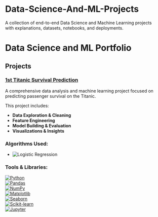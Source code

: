 # Data-Science-And-ML-Projects
A collection of end-to-end Data Science and Machine Learning projects with explanations, datasets, notebooks, and deployments.

# Data Science and ML Portfolio

## Projects

### [1st Titanic Survival Prediction](https://github.com/Sanhith30/Data-Science-And-ML-Projects/tree/main/Titanic%20Survival%20prediction)
A comprehensive data analysis and machine learning project focused on predicting passenger survival on the Titanic.

This project includes:  
- **Data Exploration & Cleaning**  
- **Feature Engineering**  
- **Model Building & Evaluation**  
- **Visualizations & Insights**  

### Algorithms Used:  
- ![Logistic Regression](https://img.shields.io/badge/Algorithm-Logistic%20Regression-blue)

### Tools & Libraries:  
[![Python](https://img.shields.io/badge/Python-3.8%2B-blue)](https://www.python.org/)  
[![Pandas](https://img.shields.io/badge/Pandas-1.0%2B-blue)](https://pandas.pydata.org/)  
[![NumPy](https://img.shields.io/badge/NumPy-1.18%2B-blue)](https://numpy.org/)  
[![Matplotlib](https://img.shields.io/badge/Matplotlib-3.0%2B-blue)](https://matplotlib.org/)  
[![Seaborn](https://img.shields.io/badge/Seaborn-0.10%2B-blue)](https://seaborn.pydata.org/)  
[![Scikit-learn](https://img.shields.io/badge/Scikit--learn-0.22%2B-blue)](https://scikit-learn.org/stable/)  
[![Jupyter](https://img.shields.io/badge/Jupyter-Notebook-orange)](https://jupyter.org/)
